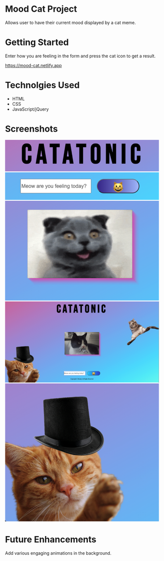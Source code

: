 # Mood Cat Project

Allows user to have their current mood displayed by a cat meme. 

# Getting Started

Enter how you are feeling in the form and press the cat icon to get a result. 

https://mood-cat.netlify.app

# Technolgies Used

- HTML
- CSS
- JavaScript/jQuery

# Screenshots
![screenshot 1](./img/Title_Screenshot.png)
![screenshot 2](./img/Mood-bar_Screenshot.png)
![screenshot 3](./img/Giphy-Viewer_Screenshot.png)
![screenshot 4](./img/Full-View_Screenshot.png)
![screenshot 5](./img/Guru_Screenshot.png)

# Future Enhancements

Add various engaging animations in the background. 
 
